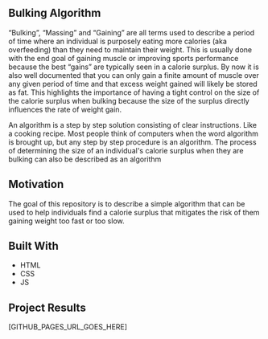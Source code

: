 ## Bulking Algorithm
“Bulking”, “Massing” and “Gaining”  are all terms used to describe a period of time where an individual
is purposely eating more calories (aka overfeeding) than they need to maintain their weight.
This is usually done with the end goal of gaining muscle or improving sports performance because
the best “gains” are typically seen in a calorie surplus. By now it is also well documented that
you can only gain a finite amount of muscle over any given period of time and that excess weight
gained will likely be stored as fat. This highlights the importance of having a tight control on
the size of the calorie surplus when bulking because the size of the surplus directly influences
the rate of weight gain. 

An algorithm is a step by step solution consisting of clear instructions. Like a cooking recipe.
Most people think of computers when the word algorithm is brought up, but any step by step procedure
is an algorithm. The process of determining the size of an individual's calorie surplus when they are
bulking can also be described as an algorithm 

## Motivation
The goal of this repository is to describe a simple algorithm that can be used to help individuals
find a calorie surplus that mitigates the risk of them gaining weight too fast or too slow. 

## Built With
- HTML
- CSS
- JS
    
## Project Results
[GITHUB_PAGES_URL_GOES_HERE]
